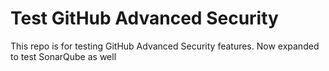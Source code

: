 # Test GitHub Advanced Security

This repo is for testing GitHub Advanced Security features.
Now expanded to test SonarQube as well